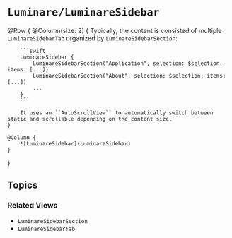 # ``Luminare/LuminareSidebar``

@Row {
    @Column(size: 2) {
        Typically, the content is consisted of multiple ``LuminareSidebarTab`` organized by ``LuminareSidebarSection``:
        
        ```swift
        LuminareSidebar {
            LuminareSidebarSection("Application", selection: $selection, items: [...])
            LuminareSidebarSection("About", selection: $selection, items: [...])
            ...
        }
        ```

        It uses an ``AutoScrollView`` to automatically switch between static and scrollable depending on the content size.
    }
    
    @Column {
        ![LuminareSidebar](LuminareSidebar)
    }
}

 ## Topics

 ### Related Views

 - ``LuminareSidebarSection``
 - ``LuminareSidebarTab``
